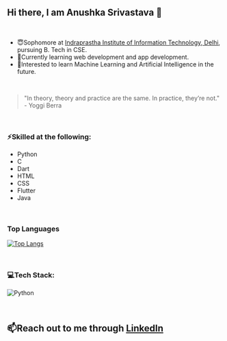 ## Hi there, I am Anushka Srivastava 👋
&nbsp;&nbsp;
<!--
**anushk4/anushk4** is a ✨ _special_ ✨ repository because its `README.md` (this file) appears on your GitHub profile.

Here are some ideas to get you started:

- 🔭 I’m currently working on ...
- 🌱 I’m currently learning ...
- 👯 I’m looking to collaborate on ...
- 🤔 I’m looking for help with ...
- 💬 Ask me about ...
- 📫 How to reach me: ...
- 😄 Pronouns: ...
- ⚡ Fun fact: ...
-->
- 😇Sophomore at [Indraprastha Institute of Information Technology, Delhi](https://www.iiitd.ac.in/), pursuing B. Tech in CSE.
- 🌱Currently learning web development and app development.
- 🙌Interested to learn Machine Learning and Artificial Intelligence in the future.

&nbsp;&nbsp;
> "In theory, theory and practice are the same. In practice, they’re not." - Yoggi Berra

&nbsp;&nbsp;
### ⚡Skilled at the following:
- Python
- C
- Dart
- HTML
- CSS
- Flutter
- Java

&nbsp;
### Top Languages
[![Top Langs](https://github-readme-stats.vercel.app/api/top-langs/?username=anushk4&layout=donut&theme=highcontrast)](https://github.com/anushk4/github-readme-stats)

&nbsp;&nbsp;
### 💻Tech Stack:
![Python](https://img.shields.io/badge/Python?style=for-the-badge&logo=Python&logoColor=4584b6)


&nbsp;&nbsp;
## 📫Reach out to me through [LinkedIn](https://www.linkedin.com/in/anushka-srivastava-798540255/)
